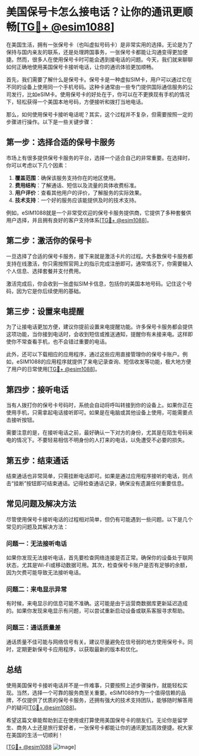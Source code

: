 # 美国保号卡怎么接电话？让你的通讯更顺畅[[TG💪+ @esim1088](https://t.me/s/esim1088)]

在美国生活，拥有一张保号卡（也叫虚拟号码卡）是非常实用的选择。无论是为了保持与国内亲友的联系，还是处理跨国事务，一张保号卡都能让沟通变得更加便捷。然而，很多人在使用保号卡时可能会遇到接电话的问题。今天，我们就来聊聊如何正确地使用美国保号卡接听电话，让你的通讯体验更加顺畅。

首先，我们需要了解什么是保号卡。保号卡是一种虚拟SIM卡，用户可以通过它在不同的设备上使用同一个手机号码。这种卡通常由一些专门提供国际通信服务的公司发行，比如eSIM卡。使用保号卡的好处在于，你可以在不更换现有手机的情况下，轻松获得一个美国本地号码，方便接听和拨打当地电话。

那么，如何使用保号卡接听电话呢？其实，这个过程并不复杂，但需要按照一定的步骤进行操作。以下是一些关键步骤：

## **第一步：选择合适的保号卡服务**

市场上有很多提供保号卡服务的平台，选择一个适合自己的非常重要。在选择时，你可以考虑以下几个因素：

1. **覆盖范围**：确保该服务支持你在的地区使用。
2. **费用结构**：了解通话、短信以及流量的具体收费标准。
3. **用户评价**：查看其他用户的评价，了解服务的实际效果。
4. **技术支持**：一个好的服务应该能提供及时的技术支持。

例如，eSIM1088就是一个非常受欢迎的保号卡服务提供商，它提供了多种套餐供用户选择，并且拥有良好的客户支持体系[[TG💪+ @esim1088](https://t.me/s/esim1088)]。

## **第二步：激活你的保号卡**

一旦选择了合适的保号卡服务，接下来就是激活卡片的过程。大多数保号卡服务都支持在线激活，你只需按照官网上的指示完成注册即可。通常情况下，你需要输入个人信息、选择套餐并支付费用。

激活完成后，你会收到一张虚拟SIM卡信息，包括你的美国本地号码。记住这个号码，因为它是你后续使用的基础。

## **第三步：设置来电提醒**

为了让接电话更加方便，建议你提前设置来电提醒功能。许多保号卡服务都会提供这项功能，当你接到电话时，会收到短信或推送通知，提醒你有未接来电。这样即使你不常查看手机，也不会错过重要的电话。

此外，还可以下载相应的应用程序，通过这些应用直接管理你的保号卡账户。例如，eSIM1088的应用程序就提供了来电记录查询、短信收发等功能，极大地方便了用户的日常使用[[TG💪+ @esim1088](https://t.me/s/esim1088)]。

## **第四步：接听电话**

当有人拨打你的保号卡号码时，系统会自动将呼叫转接到你的设备上。如果你正在使用手机，只需拿起电话接听即可。如果是在电脑或其他设备上使用，可能需要点击接听按钮。

需要注意的是，在接听电话之前，最好确认一下对方的身份，尤其是在陌生号码来电的情况下。不要轻易相信不明身份的人打来的电话，以免遭受不必要的损失。

## **第五步：结束通话**

结束通话也非常简单，只需挂断电话即可。如果是通过应用程序接听的电话，则点击“挂断”按钮即可结束通话。记得检查通话记录，确保没有遗漏任何重要信息。

## **常见问题及解决方法**

尽管使用保号卡接听电话的过程相对简单，但仍有可能遇到一些问题。以下是几个常见的问题及其解决方法：

### **问题一：无法接听电话**

如果你发现无法接听电话，首先要检查网络连接是否正常。确保你的设备处于联网状态，尤其是Wi-Fi或移动数据可用。其次，检查保号卡账户是否有足够的余额，因为欠费可能导致无法接听电话。

### **问题二：来电显示异常**

有时候，来电显示的信息可能不准确。这可能是由于运营商数据库更新延迟造成的。如果你发现来电显示有问题，可以尝试重新启动设备或联系客服寻求帮助。

### **问题三：通话质量差**

通话质量不佳可能与网络信号有关。建议尽量避免在信号弱的地方使用保号卡。同时，定期更新保号卡应用程序，以获取最新的版本和优化。

## **总结**

使用美国保号卡接听电话并不是一件难事，只要按照上述步骤操作，就能轻松实现。当然，选择一个可靠的服务商至关重要。eSIM1088作为一个值得信赖的品牌，不仅提供了优质的保号卡服务，还拥有强大的技术支持团队，能够随时解答用户的疑问[[TG💪+ @esim1088](https://t.me/s/esim1088)]。

希望这篇文章能帮助到正在使用或打算使用美国保号卡的朋友们。无论你是留学生、商务人士还是旅行爱好者，一张保号卡都能让你的通讯更加高效便捷。祝大家在美国的生活一切顺利！

[[TG💪+ @esim1088](https://t.me/s/esim1088) ![Image](https://i.postimg.cc/4NQfJmqS/Snipaste-2025-05-13-00-14-12.png)]